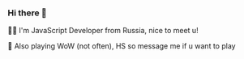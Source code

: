 ### Hi there 👋

🧛🏻 I'm JavaScript Developer from Russia, nice to meet u!

🧙 Also playing WoW (not often), HS so message me if u want to play



<!-- верну статистику когда гитхаб будет активнее -->

<!-- ### 📈 GitHub Stats
  <img width="350px" align="left" src="https://github-readme-stats.vercel.app/api?username=gftx&theme=material-palenight&show_icons=true" />
 -->
